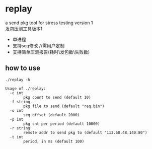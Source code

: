# replay
a send pkg tool for stress testing version 1 <br>
发包压测工具版本1
- 单进程
- 支持seq修改 //需用户定制
- 支持简单压测报告(耗时\发包数\失败数)

## how to use 
```shell
./replay -h 

Usage of ./replay:
  -c int
        pkg count to send (default 10)
  -f string
        pkg file to send (default "req.bin")
  -o int
        seq offset (default 2000)
  -p int
        pkg cnt per period (default 10000)
  -r string
        remote addr to send pkg to (default "113.60.48.140:80")
  -t int
        period, in ms (default 100)
```

